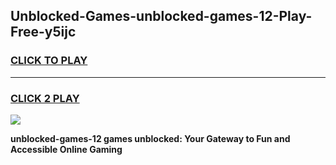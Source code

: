 
## Unblocked-Games-unblocked-games-12-Play-Free-y5ijc
<h3>
<a href="https://premium76.site?title=unblocked-games-12&ref=23A">CLICK TO PLAY</a></h3>
<hr>

<h3>
<a href="https://premium76.site?title=unblocked-games-12&ref=23A">CLICK 2 PLAY</a>
  
</h3>

<a href="https://premium76.site?title=unblocked-games-12&ref=23A"><img src="https://clearcache.store/games.png"></a>


**unblocked-games-12 games unblocked: Your Gateway to Fun and Accessible Online Gaming**
